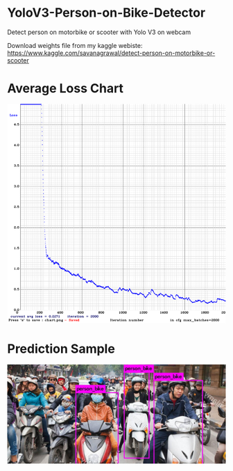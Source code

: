 # YoloV3-Person-on-Bike-Detector
Detect person on motorbike or scooter with Yolo V3 on webcam

Download weights file from my kaggle webiste:
https://www.kaggle.com/savanagrawal/detect-person-on-motorbike-or-scooter

# Average Loss Chart
![](chart.png)

# Prediction Sample

![](predictions.jpg)
